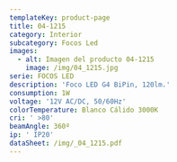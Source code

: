 ```yaml
---
templateKey: product-page
title: 04-1215
category: Interior
subcategory: Focos Led
images:
  - alt: Imagen del producto 04-1215
    image: /img/04_1215.jpg
serie: FOCOS LED
description: 'Foco LED G4 BiPin, 120lm.'
consumption: 1W
voltage: '12V AC/DC, 50/60Hz'
colorTemperature: Blanco Cálido 3000K
cri: ' >80'
beamAngle: 360º
ip: ' IP20'
dataSheet: /img/_04_1215.pdf
---
```


